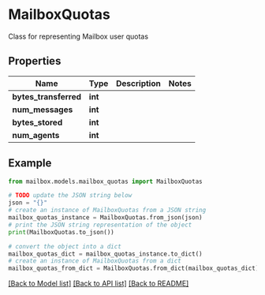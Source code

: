 # MailboxQuotas

Class for representing Mailbox user quotas

## Properties

Name | Type | Description | Notes
------------ | ------------- | ------------- | -------------
**bytes_transferred** | **int** |  | 
**num_messages** | **int** |  | 
**bytes_stored** | **int** |  | 
**num_agents** | **int** |  | 

## Example

```python
from mailbox.models.mailbox_quotas import MailboxQuotas

# TODO update the JSON string below
json = "{}"
# create an instance of MailboxQuotas from a JSON string
mailbox_quotas_instance = MailboxQuotas.from_json(json)
# print the JSON string representation of the object
print(MailboxQuotas.to_json())

# convert the object into a dict
mailbox_quotas_dict = mailbox_quotas_instance.to_dict()
# create an instance of MailboxQuotas from a dict
mailbox_quotas_from_dict = MailboxQuotas.from_dict(mailbox_quotas_dict)
```
[[Back to Model list]](../README.md#documentation-for-models) [[Back to API list]](../README.md#documentation-for-api-endpoints) [[Back to README]](../README.md)


